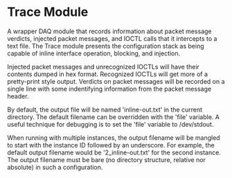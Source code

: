 Trace Module
============

A wrapper DAQ module that records information about packet message verdicts,
injected packet messages, and IOCTL calls that it intercepts to a text file.
The Trace module presents the configuration stack as being capable of inline
interface operation, blocking, and injection.

Injected packet messages and unrecognized IOCTLs will have their contents
dumped in hex format.  Recognized IOCTLs will get more of a pretty-print style
output.  Verdicts on packet messages will be recorded on a single line with
some indentifying information from the packet message header.

By default, the output file will be named 'inline-out.txt' in the current
directory.  The default filename can be overridden with the 'file' variable. A
useful technique for debugging is to set the 'file' variable to /dev/stdout.

When running with multiple instances, the output filename will be mangled to
start with the instance ID followed by an underscore.  For example, the default
output filename would be '2_inline-out.txt' for the second instance.  The output
filename must be bare (no directory structure, relative nor absolute) in such a
configuration.
